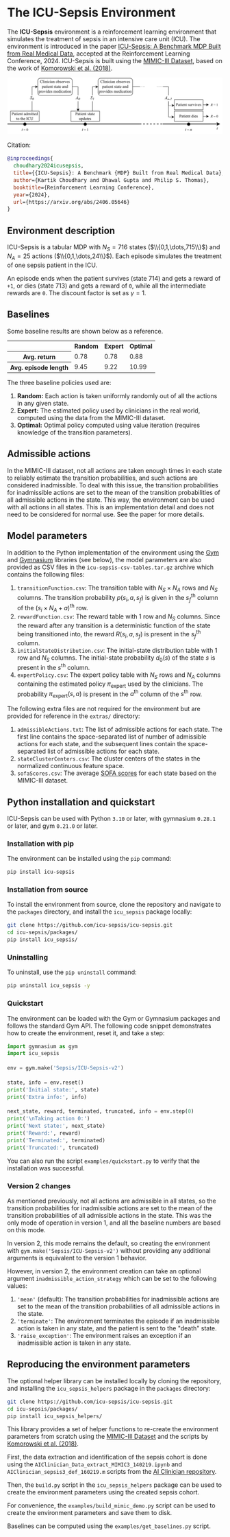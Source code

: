 # The ICU-Sepsis Environment

The **ICU-Sepsis** environment is a reinforcement learning environment that
simulates the treatment of sepsis in an intensive care unit (ICU). The
environment is introduced in the paper
[ICU-Sepsis: A Benchmark MDP Built from Real Medical Data](https://arxiv.org/abs/2406.05646),
accepted at the Reinforcement Learning Conference, 2024. ICU-Sepsis is built
using the [MIMIC-III Dataset](https://physionet.org/content/mimiciii/1.4/),
based on the work of
[Komorowski et al. (2018)](https://www.nature.com/articles/s41591-018-0213-5).

![ICU-Sepsis Environment](assets/sepsis-fig-timeline.png)

Citation:
```bibtex
@inproceedings{
  choudhary2024icusepsis,
  title={{ICU-Sepsis}: A Benchmark {MDP} Built from Real Medical Data},
  author={Kartik Choudhary and Dhawal Gupta and Philip S. Thomas},
  booktitle={Reinforcement Learning Conference},
  year={2024},
  url={https://arxiv.org/abs/2406.05646}
}
```

## Environment description

ICU-Sepsis is a tabular MDP with $N_S = 716$ states ($\\{0,1,\dots,715\\}$) and $N_A = 25$ actions ($\\{0,1,\dots,24\\}$).
Each episode simulates the treatment of one sepsis patient in the ICU.

An episode ends when the patient survives (state $714$) and gets a reward of `+1`, or dies (state $713$) and gets a reward
of `0`, while all the intermediate rewards are `0`. The discount factor is set as $\gamma = 1$.

## Baselines

Some baseline results are shown below as a reference.

<table>
  <tr>
    <th></th>
    <th>Random</th>
    <th>Expert</th>
    <th>Optimal</th>
  </tr>
  <tr>
    <th>Avg. return</th>
    <td>0.78</td>
    <td>0.78</td>
    <td>0.88</td>
  </tr>
  <tr>
    <th>Avg. episode length</th>
    <td>9.45</td>
    <td>9.22</td>
    <td>10.99</td>
  </tr>
</table>

The three baseline policies used are:
1. **Random:** Each action is taken uniformly randomly out of all the actions in any given state.
2. **Expert:** The estimated policy used by clinicians in the real world, computed using the data from the MIMIC-III dataset.
3. **Optimal:** Optimal policy computed using value iteration (requires knowledge of the transition parameters).

## Admissible actions

In the MIMIC-III dataset, not all actions are taken enough times in each state
to reliably estimate the transition probabilities, and such actions are
considered inadmissible. To deal with this issue, the transition probabilities
for inadmissible actions are set to the mean of the transition probabilities of
all admissible actions in the state. This way, the environment can be used with
all actions in all states. This is an implementation detail and does not need to
be considered for normal use. See the paper for more details.

## Model parameters

In addition to the Python implementation of the environment using the [Gym](https://www.gymlibrary.dev/) and
[Gymnasium](https://gymnasium.farama.org/) libraries (see below), the model parameters are also provided as CSV files
in the `icu-sepsis-csv-tables.tar.gz` archive which contains the following files:

1. `transitionFunction.csv`: The transition table with $N_S \times N_A$ rows and $N_S$ columns. The transition probability $p(s_i,a,s_f)$
   is given in the $s_f^{\text{th}}$ column of the $(s_i \times N_A + a)^{\text{th}}$ row.
2. `rewardFunction.csv`: The reward table with $1$ row and $N_S$ columns. Since the reward after any transition is a deterministic function
   of the state being transitioned into, the reward $R(s_i,a,s_f)$ is present in the $s_f^{\text{th}}$ column.
3. `initialStateDistribution.csv`: The initial-state distribution table with $1$ row and $N_S$ columns. The initial-state probability $d_0(s)$
   of the state $s$ is present in the $s^{\text{th}}$ column.
4. `expertPolicy.csv`: The expert policy table with $N_S$ rows and $N_A$ columns containing the estimated policy $\pi_{\text{expert}}$ used
   by the clinicians. The probability $\pi_{\text{expert}}(s, a)$ is present in the $a^{\text{th}}$ column of the $s^{\text{th}}$ row.

The following extra files are not required for the environment but are provided for reference in the `extras/` directory:
1. `admissibleActions.txt`: The list of admissible actions for each state. The first line contains the space-separated list
   of number of admissible actions for each state, and the subsequent lines contain the space-separated list of admissible actions
   for each state.
2. `stateClusterCenters.csv`: The cluster centers of the states in the normalized continuous feature space.
3. `sofaScores.csv`: The average [SOFA scores](https://files.asprtracie.hhs.gov/documents/aspr-tracie-sofa-score-fact-sheet.pdf) for each state based on the MIMIC-III dataset.

## Python installation and quickstart

ICU-Sepsis can be used with Python `3.10` or later, with gymnasium `0.28.1` or
later, and gym `0.21.0` or later.


### Installation with pip

The environment can be installed using the `pip` command:

```bash
pip install icu-sepsis
```

### Installation from source

To install the environment from source, clone the repository and navigate to
the `packages` directory, and install the `icu_sepsis` package locally:

```bash
git clone https://github.com/icu-sepsis/icu-sepsis.git
cd icu-sepsis/packages/
pip install icu_sepsis/
```

### Uninstalling

To uninstall, use the `pip uninstall` command:

```bash
pip uninstall icu_sepsis -y
```

### Quickstart

The environment can be loaded with the Gym or Gymnasium packages and follows
the standard Gym API. The following code snippet demonstrates how to create
the environment, reset it, and take a step:

```python
import gymnasium as gym
import icu_sepsis

env = gym.make('Sepsis/ICU-Sepsis-v2')

state, info = env.reset()
print('Initial state:', state)
print('Extra info:', info)

next_state, reward, terminated, truncated, info = env.step(0)
print('\nTaking action 0:')
print('Next state:', next_state)
print('Reward:', reward)
print('Terminated:', terminated)
print('Truncated:', truncated)
```

You can also run the script `examples/quickstart.py` to verify that the
installation was successful.

### Version 2 changes

As mentioned previously, not all actions are admissible in all states, so the
transition probabilities for inadmissible actions are set to the mean of the
transition probabilities of all admissible actions in the state. This was the
only mode of operation in version 1, and all the baseline numbers are based on
this mode.

In version 2, this mode remains the default, so creating the environment with
`gym.make('Sepsis/ICU-Sepsis-v2')` without providing any additional arguments
is equivalent to the version 1 behavior.

However, in version 2, the environment creation can take an optional argument
`inadmissible_action_strategy` which can be set to the following values:

1. `'mean'` (default): The transition probabilities for inadmissible actions
   are set to the mean of the transition probabilities of all admissible actions
   in the state.
2. `'terminate'`: The environment terminates the episode if an inadmissible
   action is taken in any state, and the patient is sent to the "death" state.
3. `'raise_exception'`: The environment raises an exception if an inadmissible
   action is taken in any state.

## Reproducing the environment parameters

The optional helper library can be installed locally by cloning the repository,
and installing the `icu_sepsis_helpers` package in the `packages` directory:

```bash
git clone https://github.com/icu-sepsis/icu-sepsis.git
cd icu-sepsis/packages/
pip install icu_sepsis_helpers/
```

This library provides a set of helper functions to re-create the environment
parameters from scratch using the 
[MIMIC-III Dataset](https://physionet.org/content/mimiciii/1.4/) and the scripts
by
[Komorowski et al. (2018)](https://github.com/matthieukomorowski/AI_Clinician).

First, the data extraction and identification of the sepsis cohort is done
using the `AIClinician_Data_extract_MIMIC3_140219.ipynb` and
`AIClinician_sepsis3_def_160219.m` scripts from the
[AI Clinician repository](https://github.com/matthieukomorowski/AI_Clinician).

Then, the `build.py` script in the `icu_sepsis_helpers` package can be used to
create the environment parameters using the created sepsis cohort.

For convenience, the `examples/build_mimic_demo.py` script can be used to
create the environment parameters and save them to disk.

Baselines can be computed using the `examples/get_baselines.py` script.

